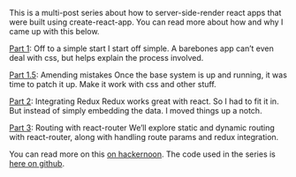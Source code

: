 This is a multi-post series about how to server-side-render react apps that were built using create-react-app. You can read more about how and why I came up with this below.

[Part 1]\: Off to a simple start
I start off simple. A barebones app can’t even deal with css, but helps explain the process involved.

[Part 1.5]\: Amending mistakes
Once the base system is up and running, it was time to patch it up. Make it work with css and other stuff.

[Part 2]\: Integrating Redux
Redux works great with react. So I had to fit it in. But instead of simply embedding the data. I moved things up a notch.

[Part 3]\: Routing with react-router
We’ll explore static and dynamic routing with react-router, along with handling route params and redux integration.

[part 1]: https://medium.com/@zhirzh/making-cra-apps-work-with-ssr-part-1-8f5f813d510b
[part 1.5]: https://medium.com/@zhirzh/making-cra-apps-work-with-ssr-part-1-5-7b5a04e5415c
[part 2]: https://medium.com/@zhirzh/making-cra-apps-work-with-ssr-part-2-fb871868216e
[part 3]: https://medium.com/@zhirzh/making-cra-apps-work-with-ssr-part-3-199d70b4cbe5

You can read more on this
[on hackernoon](https://hackernoon.com/making-cra-apps-work-with-ssr-b45f7c23d8db).
The code used in the series is
[here on github](https://github.com/zhirzh/cra_with_ssr).
